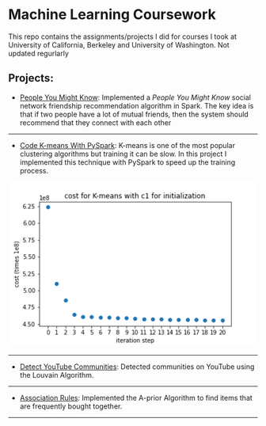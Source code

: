 # Machine Learning Coursework 

This repo contains the assignments/projects I did for courses I took at University of California, Berkeley and University of Washington. Not updated regurlarly 

## Projects:

- [People You Might Know](https://github.com/weijiazzz/machine-learning-coursework/blob/add_projects/friends_recommendation/friends_recommendation.ipynb): Implemented a *People You Might Know* social network friendship recommendation algorithm in Spark. The key idea is that if two people have a lot of mutual friends, then the system should recommend that they connect with each other

---

- [Code K-means With PySpark](https://github.com/weijiazzz/machine-learning-coursework/tree/master/kmeans_with_pyspark): K-means is one of the most popular clustering algorithms but training it can be slow. In this project I implemented this technique with PySpark to speed up the training process.
<img src="kmeans_with_pyspark/kmeans_cost.png" width="500">

---

- [Detect YouTube Communities](https://github.com/weijiazzz/machine-learning-coursework/blob/add_projects/community_detection/louvain_algorithm.ipynb): Detected communities on YouTube using the Louvain Algorithm.

---

- [Association Rules](https://github.com/weijiazzz/machine-learning-coursework/blob/add_projects/association_rules/association_rules.ipynb): Implemented the A-prior Algorithm to find items that are frequently bought together. 

---
